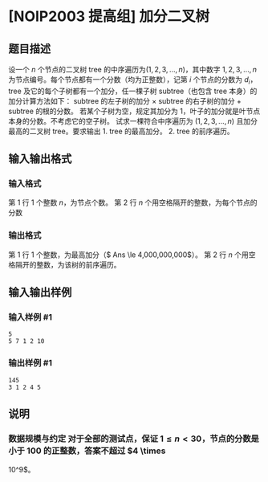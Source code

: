 # [NOIP2003 提高组] 加分二叉树

## 题目描述

设一个 $n$ 个节点的二叉树 $\text{tree}$ 的中序遍历为$(1,2,3,\ldots,n)$，其中数字 $1,2,3,\ldots,n$
为节点编号。每个节点都有一个分数（均为正整数），记第 $i$ 个节点的分数为 $d_i$，$\text{tree}$ 及它的每个子树都有一个加分，任一棵子树
$\text{subtree}$（也包含 $\text{tree}$ 本身）的加分计算方法如下： $\text{subtree}$ 的左子树的加分
$\times$ $\text{subtree}$ 的右子树的加分 $+$ $\text{subtree}$ 的根的分数。 若某个子树为空，规定其加分为
$1$，叶子的加分就是叶节点本身的分数。不考虑它的空子树。 试求一棵符合中序遍历为 $(1,2,3,\ldots,n)$ 且加分最高的二叉树
$\text{tree}$。要求输出 1\. $\text{tree}$ 的最高加分。 2\. $\text{tree}$ 的前序遍历。

## 输入输出格式

### 输入格式

  

第 $1$ 行 $1$ 个整数 $n$，为节点个数。 第 $2$ 行 $n$ 个用空格隔开的整数，为每个节点的分数

### 输出格式

  

第 $1$ 行 $1$ 个整数，为最高加分（$ Ans \le 4,000,000,000$）。 第 $2$ 行 $n$
个用空格隔开的整数，为该树的前序遍历。

## 输入输出样例

### 输入样例 #1

    
    
    5
    5 7 1 2 10
    

### 输出样例 #1

    
    
    145
    3 1 2 4 5
    

## 说明

### 数据规模与约定 对于全部的测试点，保证 $1 \leq n< 30$，节点的分数是小于 $100$ 的正整数，答案不超过 $4 \times
10^9$。

